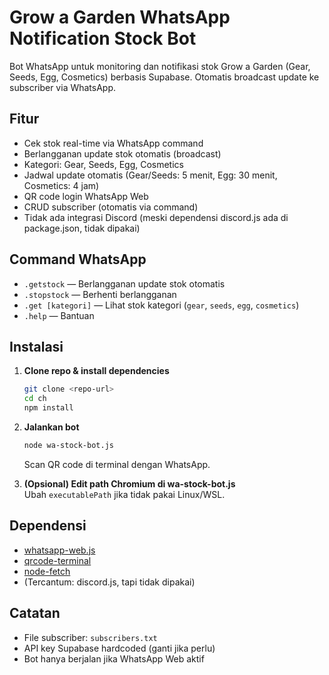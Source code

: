 # Grow a Garden WhatsApp Notification Stock Bot

Bot WhatsApp untuk monitoring dan notifikasi stok Grow a Garden (Gear, Seeds, Egg, Cosmetics) berbasis Supabase. Otomatis broadcast update ke subscriber via WhatsApp.

## Fitur

- Cek stok real-time via WhatsApp command
- Berlangganan update stok otomatis (broadcast)
- Kategori: Gear, Seeds, Egg, Cosmetics
- Jadwal update otomatis (Gear/Seeds: 5 menit, Egg: 30 menit, Cosmetics: 4 jam)
- QR code login WhatsApp Web
- CRUD subscriber (otomatis via command)
- Tidak ada integrasi Discord (meski dependensi discord.js ada di package.json, tidak dipakai)

## Command WhatsApp

- `.getstock` — Berlangganan update stok otomatis
- `.stopstock` — Berhenti berlangganan
- `.get [kategori]` — Lihat stok kategori (`gear`, `seeds`, `egg`, `cosmetics`)
- `.help` — Bantuan

## Instalasi

1. **Clone repo & install dependencies**
   ```bash
   git clone <repo-url>
   cd ch
   npm install
   ```

2. **Jalankan bot**
   ```bash
   node wa-stock-bot.js
   ```
   Scan QR code di terminal dengan WhatsApp.

3. **(Opsional) Edit path Chromium di wa-stock-bot.js**  
   Ubah `executablePath` jika tidak pakai Linux/WSL.

## Dependensi

- [whatsapp-web.js](https://github.com/pedroslopez/whatsapp-web.js)
- [qrcode-terminal](https://www.npmjs.com/package/qrcode-terminal)
- [node-fetch](https://www.npmjs.com/package/node-fetch)
- (Tercantum: discord.js, tapi tidak dipakai)

## Catatan

- File subscriber: `subscribers.txt`
- API key Supabase hardcoded (ganti jika perlu)
- Bot hanya berjalan jika WhatsApp Web aktif
